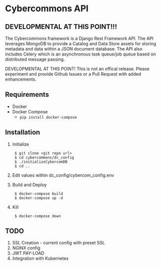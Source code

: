 Cybercommons API 
=======

## DEVELOPMENTAL AT THIS POINT!!!


The Cybercommons framework is a Django Rest Framework API. The API leverages MongoDB to provide a Catalog and Data Store assets for storing metadata and data within a JSON document database. The API also includes Celery which is an asynchronous task queue/job queue based on distributed message passing.

DEVELOPMENTAL AT THIS POINT! This is not an offical release. Please experiment and provide Github Issues or a  Pull Request with added enhancements. 


## Requirements

* Docker
* Docker Compose
    * `pip install docker-compose`

## Installation

1. Initialize

        $ git clone <git repo url>
        $ cd cybercommons/dc_config
        $ ./initializeCybercomDB
        $ cd ..

2. Edit values within dc_config/cybercom_config.env
3. Build and Deploy

        $ docker-compose build
        $ docker-compose up -d 
4. Kill

        $ docker-compose down

## TODO

1. SSL Creation - current config with preset SSL
2. NGINX config 
2. JWT PAY-LOAD
3. Integration with Kubernetes
